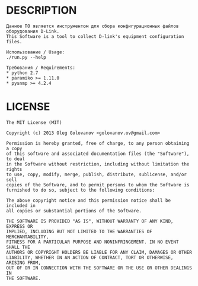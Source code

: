 # DESCRIPTION

    Данное ПО является инструментом для сбора конфигурационных файлов оборудования D-Link.
    This Software is a tool to collect D-link's equipment configuration files.

    Использование / Usage:
    ./run.py --help

    Требования / Requirements:
    * python 2.7
    * paramiko >= 1.11.0
    * pysnmp >= 4.2.4

# LICENSE

    The MIT License (MIT)

    Copyright (c) 2013 Oleg Golovanov <golovanov.ov@gmail.com>

    Permission is hereby granted, free of charge, to any person obtaining a copy
    of this software and associated documentation files (the "Software"), to deal
    in the Software without restriction, including without limitation the rights
    to use, copy, modify, merge, publish, distribute, sublicense, and/or sell
    copies of the Software, and to permit persons to whom the Software is
    furnished to do so, subject to the following conditions:

    The above copyright notice and this permission notice shall be included in
    all copies or substantial portions of the Software.

    THE SOFTWARE IS PROVIDED "AS IS", WITHOUT WARRANTY OF ANY KIND, EXPRESS OR
    IMPLIED, INCLUDING BUT NOT LIMITED TO THE WARRANTIES OF MERCHANTABILITY,
    FITNESS FOR A PARTICULAR PURPOSE AND NONINFRINGEMENT. IN NO EVENT SHALL THE
    AUTHORS OR COPYRIGHT HOLDERS BE LIABLE FOR ANY CLAIM, DAMAGES OR OTHER
    LIABILITY, WHETHER IN AN ACTION OF CONTRACT, TORT OR OTHERWISE, ARISING FROM,
    OUT OF OR IN CONNECTION WITH THE SOFTWARE OR THE USE OR OTHER DEALINGS IN
    THE SOFTWARE.
